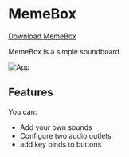 # MemeBox

[Download MemeBox](https://getmemebox.ranoth.com/download/MemeBox.zip)

MemeBox is a simple soundboard.

![App](https://github.com/user-attachments/assets/1305122d-ca29-4c17-a320-af66d8e159e6)

## Features

You can:
- Add your own sounds
- Configure two audio outlets 
- add key binds to buttons
